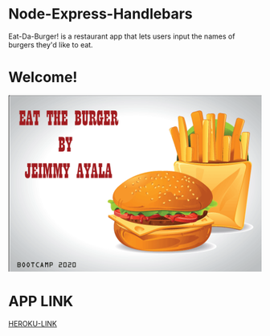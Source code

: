 # Node-Express-Handlebars

Eat-Da-Burger! is a restaurant app that lets users input the names of burgers they'd like to eat.

# Welcome!

![Image](https://github.com/jpah2020/Node-Express-Handlebars/blob/master/images/eatdaburger.png?raw=true)

# APP LINK

[HEROKU-LINK](https://mysterious-ridge-84515.herokuapp.com/)

